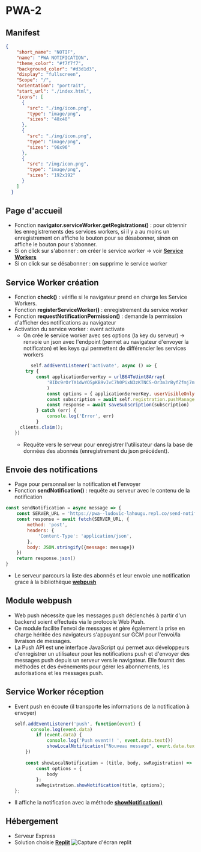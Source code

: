 # PWA-2

## Manifest
```json
{
    "short_name": "NOTIF",
    "name": "PWA NOTIFICATION",
    "theme_color": "#f7f7f7",
    "background_color": "#d3d1d3",
    "display": "fullscreen",
    "Scope": "/",
    "orientation": "portrait",
    "start_url": "./index.html",
    "icons": [
      {
        "src": "./img/icon.png",
        "type": "image/png",
        "sizes": "48x48"
      },
      {
        "src": "./img/icon.png",
        "type": "image/png",
        "sizes": "96x96"
      },
      {
        "src": "/img/icon.png",
        "type": "image/png",
        "sizes": "192x192"
      }
    ]
  }
  ```
## Page d'accueil
* Fonction **navigator.serviceWorker.getRegistrations()** : pour obtennir les enregistrements des services workers,
si il y a au moins un enregistrement on affiche le bouton pour se désabonner, sinon on affiche le bouton pour s'abonner.
* Si on click sur s'abonner : on créer le service worker -> voir [**Service Workers**](#service-worker)
* Si on click sur se désabonner : on supprime le service worker

## Service Worker création
* Fonction **check()** : vérifie si le navigateur prend en charge les Service Workers.
* Fonction **registerServiceWorker()** : enregistrement du service worker
* Fonction **requestNotificationPermission()** : demande la permission d'afficher des notifications au navigateur
* Activation du service worker : event activate
    - On crée le service worker avec ses options (la key du serveur) -> renvoie un json avec l'endpoint
      (permet au navigateur d'envoyer la notificaton)
      et les keys qui permettent de différencier les services workers
    ```js
          self.addEventListener('activate', async () => {
        try {
            const applicationServerKey = urlB64ToUint8Array(
                'BIDc9rOrTX1dwYO5pKB9vIvC7h0PixN3zKTNCS-Or3m3rByfZfmj7mSzKu9jT6T36V8mCzNXstbRHWGc16o_oao'
                )
                const options = { applicationServerKey, userVisibleOnly: true }
                const subscription = await self.registration.pushManager.subscribe(options)
                const response = await saveSubscription(subscription)
            } catch (err) {
                console.log('Error', err)
            }
      clients.claim();
    })
    ```
    - Requête vers le serveur pour enregistrer l'utilisateur dans la base de données
      des abonnés (enregistrement du json précédent).

## Envoie des notifications
* Page pour personnaliser la notification et l'envoyer
* Fonction **sendNotification()** : requête au serveur avec le contenu de la notification
    
```js
const sendNotification = async message => {
    const SERVER_URL = 'https://pwa--ludovic-lahougu.repl.co/send-notification'
    const response = await fetch(SERVER_URL, {
        method: 'post',
        headers: {
            'Content-Type': 'application/json',
        },
        body: JSON.stringify({message: message})
    })
    return response.json()
}
```
* Le serveur parcours la liste des abonnés et leur envoie une notification grace à la bibliothèque [**webpush**](https://www.npmjs.com/package/web-push)


## Module webpush
* Web push nécessite que les messages push déclenchés à partir d'un backend soient effectués via le protocole Web Push.
* Ce module facilite l'envoi de messages et gère également la prise en charge héritée des navigateurs s'appuyant sur GCM pour l'envoi/la livraison de messages.
* La Push API est une interface JavaScript qui permet aux développeurs d'enregistrer un utilisateur pour les notifications push et d'envoyer des messages push depuis un serveur vers le navigateur. Elle fournit des méthodes et des événements pour gérer les abonnements, les autorisations et les messages push.

## Service Worker réception
* Event push en écoute (il transporte les informations de la notification à envoyer)
    ```js
    self.addEventListener('push', function(event) {
          console.log(event.data)
            if (event.data) {
                console.log('Push event!! ', event.data.text())
                showLocalNotification("Nouveau message", event.data.text(),  self.registration);
        })
        
        const showLocalNotification = (title, body, swRegistration) => {
            const options = {
                body
            };
            swRegistration.showNotification(title, options);
    };
    ```
* Il affiche la notification avec la méthode [**showNotification()**](https://developer.mozilla.org/fr/docs/Web/API/ServiceWorkerRegistration/showNotification)

## Hébergement
* Serveur Express
* Solution choisie [**Replit**](https://replit.com/)
![Capture d'écran replit](https://i.imgur.com/3sCyrgZ.png)

